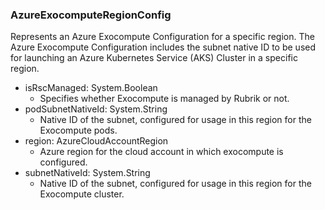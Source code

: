 ### AzureExocomputeRegionConfig
Represents an Azure Exocompute Configuration for a specific region. The Azure Exocompute Configuration includes the subnet native ID to be used for launching an Azure Kubernetes Service (AKS) Cluster in a specific region.

- isRscManaged: System.Boolean
  - Specifies whether Exocompute is managed by Rubrik or not.
- podSubnetNativeId: System.String
  - Native ID of the subnet, configured for usage in this region for the Exocompute pods.
- region: AzureCloudAccountRegion
  - Azure region for the cloud account in which exocompute is configured.
- subnetNativeId: System.String
  - Native ID of the subnet, configured for usage in this region for the Exocompute cluster.
